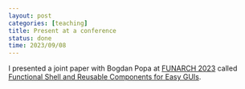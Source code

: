 ```yaml
---
layout: post
categories: [teaching]
title: Present at a conference
status: done
time: 2023/09/08
---
```


I presented a joint paper with Bogdan Popa at [FUNARCH
2023](https://icfp23.sigplan.org/home/funarch-2023) called [Functional Shell and
Reusable Components for Easy
GUIs](https://racket.discourse.group/t/funarch-2023-functional-shell-and-reusable-components-for-easy-guis/2288).
